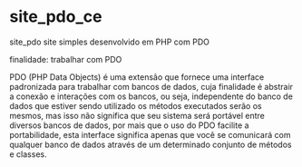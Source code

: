 # site_pdo_ce

site_pdo
site simples desenvolvido em PHP com PDO

finalidade: trabalhar com PDO

PDO (PHP Data Objects) é uma extensão que fornece uma interface padronizada para trabalhar com bancos de dados, cuja finalidade é abstrair a conexão e interações com os bancos, ou seja, independente do banco de dados que estiver sendo utilizado os métodos executados serão os mesmos, mas isso não significa que seu sistema será portável entre diversos bancos de dados, por mais que o uso do PDO facilite a portabilidade, esta interface significa apenas que você se comunicará com qualquer banco de dados através de um determinado conjunto de métodos e classes.

